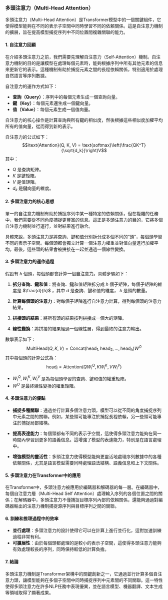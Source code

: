 ### 多頭注意力（Multi-Head Attention）

多頭注意力（Multi-Head Attention）是Transformer模型中的一個關鍵組件，它使得模型能夠在不同的表示子空間中同時學習不同的依賴關係。這是自注意力機制的擴展，旨在提高模型捕捉序列中不同位置間複雜關聯的能力。

#### 1. 自注意力回顧

在介紹多頭注意力之前，我們需要先理解自注意力（Self-Attention）機制。自注意力機制的目的是讓模型在處理每個元素時，能夠根據序列中所有其他元素的信息來更新它的表示。這種機制有助於捕捉元素之間的長程依賴關係，特別適用於處理自然語言等序列數據。

自注意力的運作方式如下：
- **查詢（Query）**：序列中的每個元素生成一個查詢向量。
- **鍵（Key）**：每個元素還生成一個鍵向量。
- **值（Value）**：每個元素生成一個值向量。

自注意力的核心操作是計算查詢與所有鍵的相似度，然後根據這些相似度加權平均所有的值向量，從而得到新的表示。

自注意力的公式如下：
$$\text{Attention}(Q, K, V) = \text{softmax}\left(\frac{QK^T}{\sqrt{d_k}}\right)V$$
其中：
-  $Q$  是查詢矩陣。
-  $K$  是鍵矩陣。
-  $V$  是值矩陣。
-  $d_k$  是鍵向量的維度。

#### 2. 多頭注意力的核心思想

單一的自注意力機制有助於捕捉序列中某一種特定的依賴關係，但在複雜的任務中，我們需要從不同角度捕捉更豐富的信息。這正是多頭注意力的目的，它將多個自注意力機制並行運行，並對結果進行融合。

具體來說，多頭注意力是將查詢、鍵和值分別拆分成多個不同的“頭”，每個頭學習不同的表示子空間。每個頭都會獨立計算一個注意力權重並對值向量進行加權平均。最後，這些頭的結果會被拼接在一起並通過一個線性變換。

#### 3. 多頭注意力的運作過程

假設有  $h$  個頭，每個頭都會計算一個自注意力。具體步驟如下：

1. **拆分查詢、鍵和值**：將查詢、鍵和值矩陣拆分成  $h$  個子矩陣，每個子矩陣的維度是  $\frac{d}{h}$ ，其中  $d$  是查詢、鍵和值的維度， $h$  是頭的數量。
   
2. **計算每個頭的注意力**：對每個子矩陣進行自注意力計算，得到每個頭的注意力結果。

3. **拼接頭的結果**：將所有頭的結果按列拼接成一個大的矩陣。

4. **線性變換**：將拼接的結果經過一個線性層，得到最終的注意力輸出。

數學表示如下：
$$\text{MultiHead}(Q, K, V) = \text{Concat}\left(\text{head}_1, \text{head}_2, \dots, \text{head}_h\right)W^O$$
其中每個頭的計算公式為：
$$\text{head}_i = \text{Attention}(QW_i^Q, KW_i^K, VW_i^V)$$
-  $W_i^Q, W_i^K, W_i^V$  是為每個頭學習的查詢、鍵和值的權重矩陣。
-  $W^O$  是最終線性變換的權重矩陣。

#### 4. 多頭注意力的優點

- **捕捉多種關聯**：通過並行計算多個注意力頭，模型可以從不同的角度捕捉序列中元素之間的關聯。例如，某些頭可能專注於捕捉長程依賴，另一些頭可能專注於捕捉局部結構。
  
- **提高表達能力**：每個頭都有不同的表示子空間，這使得多頭注意力能夠在同一時間內學習到更多的語義信息。這增強了模型的表達能力，特別是在語言處理中。

- **增強模型的靈活性**：多頭注意力使得模型能夠更靈活地處理序列數據中的各種依賴關係，尤其是語言模型需要同時處理語法結構、語義信息和上下文關係。

#### 5. 多頭注意力在Transformer中的應用

在Transformer中，多頭注意力被應用於編碼器和解碼器的每一層。在編碼器中，每個自注意力層（Multi-Head Self Attention）處理輸入序列的各個位置之間的關係；在解碼器中，多頭注意力不僅捕捉目標序列內部的依賴關係，還能夠通過對編碼器輸出的注意力機制捕捉源序列與目標序列之間的關聯。

#### 6. 訓練和推理過程中的效率

- **並行處理**：多頭注意力的設計使得它可以在計算上進行並行化，這對加速訓練過程非常有利。
- **可擴展性**：由於每個頭都處理的是較小的表示子空間，這使得多頭注意力能夠有效處理較長的序列，同時保持較低的計算負擔。

#### 7. 結論

多頭注意力機制是Transformer架構中的關鍵創新之一，它通過並行計算多個自注意力頭，讓模型能夠在多個子空間中同時捕捉序列中元素間的不同關聯。這一特性使得多頭注意力在許多NLP任務中表現優異，並在語言模型、機器翻譯、文本生成等領域取得了顯著成果。